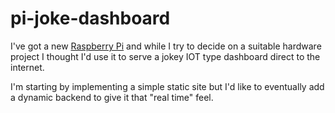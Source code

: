 # pi-joke-dashboard

I've got a new [Raspberry Pi](https://www.raspberrypi.org/) and while I try to decide on a suitable hardware project I
thought I'd use it to serve a jokey IOT type dashboard direct to the internet.

I'm starting by implementing a simple static site but I'd like to eventually add a dynamic backend to give it that
"real time" feel.
